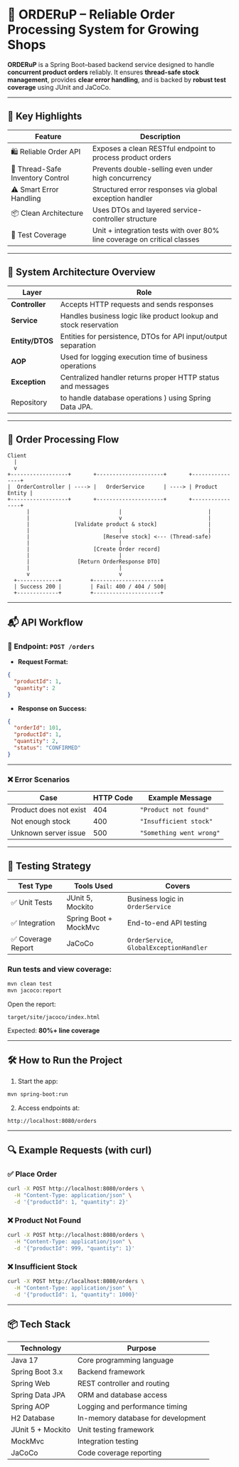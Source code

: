 # 🛒 **ORDERuP** – Reliable Order Processing System for Growing Shops

**ORDERuP** is a Spring Boot–based backend service designed to handle **concurrent product orders** reliably. It ensures **thread-safe stock management**, provides **clear error handling**, and is backed by **robust test coverage** using JUnit and JaCoCo.

---

## 🚀 Key Highlights

| Feature                          | Description                                                              |
| -------------------------------- | ------------------------------------------------------------------------ |
| 🛍️ Reliable Order API           | Exposes a clean RESTful endpoint to process product orders               |
| 🔐 Thread-Safe Inventory Control | Prevents double-selling even under high concurrency                      |
| ⚠️ Smart Error Handling          | Structured error responses via global exception handler                  |
| 📦 Clean Architecture            | Uses DTOs and layered service-controller structure                       |
| 🧪 Test Coverage                 | Unit + integration tests with over 80% line coverage on critical classes |

---

## 🧠 System Architecture Overview

| Layer          | Role                                                             |
| -------------- | ---------------------------------------------------------------- |
| **Controller** | Accepts HTTP requests and sends responses                        |
| **Service**    | Handles business logic like product lookup and stock reservation |
| **Entity/DTOS** | Entities for persistence, DTOs for API input/output separation   |
| **AOP**        | Used for logging execution time of business operations           |
| **Exception**  | Centralized handler returns proper HTTP status and messages      |
| Repository     |to handle database operations ) using Spring Data JPA.            |
---

## 🔄 Order Processing Flow

```plaintext
Client
  |
  v
+------------------+       +---------------------+       +----------------+
|  OrderController | ----> |   OrderService      | ----> | Product Entity |
+------------------+       +---------------------+       +----------------+
      |                            |                           |
      |                            v                           |
      |              [Validate product & stock]                |
      |                            |                           |
      |                       [Reserve stock] <--- (Thread-safe)
      |                            |
      |                    [Create Order record]
      |                            |
      |               [Return OrderResponse DTO]
      |                            |
      v                            v
  +-------------+         +---------------------+
  | Success 200 |         | Fail: 400 / 404 / 500|
  +-------------+         +---------------------+
```

---

## 📬 API Workflow

### 🔹 Endpoint: `POST /orders`

* **Request Format:**

```json
{
  "productId": 1,
  "quantity": 2
}
```

* **Response on Success:**

```json
{
  "orderId": 101,
  "productId": 1,
  "quantity": 2,
  "status": "CONFIRMED"
}
```

---

### ❌ Error Scenarios

| Case                   | HTTP Code | Example Message          |
| ---------------------- | --------- | ------------------------ |
| Product does not exist | 404       | `"Product not found"`    |
| Not enough stock       | 400       | `"Insufficient stock"`   |
| Unknown server issue   | 500       | `"Something went wrong"` |

---

## 🧪 Testing Strategy

| Test Type         | Tools Used            | Covers                                   |
| ----------------- | --------------------- | ---------------------------------------- |
| ✅ Unit Tests      | JUnit 5, Mockito      | Business logic in `OrderService`         |
| ✅ Integration     | Spring Boot + MockMvc | End-to-end API testing                   |
| ✅ Coverage Report | JaCoCo                | `OrderService`, `GlobalExceptionHandler` |

### Run tests and view coverage:

```bash
mvn clean test
mvn jacoco:report
```

Open the report:

```
target/site/jacoco/index.html
```

Expected: **80%+ line coverage**

---

## 🛠 How to Run the Project

1. Start the app:

```bash
mvn spring-boot:run
```

2. Access endpoints at:

```
http://localhost:8080/orders
```

---

## 🔍 Example Requests (with curl)

### ✅ Place Order

```bash
curl -X POST http://localhost:8080/orders \
  -H "Content-Type: application/json" \
  -d '{"productId": 1, "quantity": 2}'
```

### ❌ Product Not Found

```bash
curl -X POST http://localhost:8080/orders \
  -H "Content-Type: application/json" \
  -d '{"productId": 999, "quantity": 1}'
```

### ❌ Insufficient Stock

```bash
curl -X POST http://localhost:8080/orders \
  -H "Content-Type: application/json" \
  -d '{"productId": 1, "quantity": 1000}'
```

---

## 📦 Tech Stack

| Technology        | Purpose                            |
| ----------------- | ---------------------------------- |
| Java 17           | Core programming language          |
| Spring Boot 3.x   | Backend framework                  |
| Spring Web        | REST controller and routing        |
| Spring Data JPA   | ORM and database access            |
| Spring AOP        | Logging and performance timing     |
| H2 Database       | In-memory database for development |
| JUnit 5 + Mockito | Unit testing framework             |
| MockMvc           | Integration testing                |
| JaCoCo            | Code coverage reporting            |
